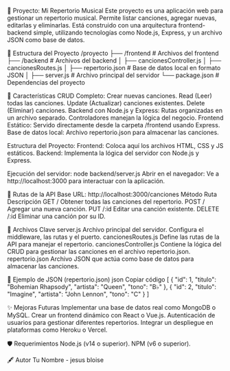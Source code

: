 🎵 Proyecto: Mi Repertorio Musical
Este proyecto es una aplicación web para gestionar un repertorio musical. Permite listar canciones, agregar nuevas, editarlas y eliminarlas. Está construido con una arquitectura frontend-backend simple, utilizando tecnologías como Node.js, Express, y un archivo JSON como base de datos.

📁 Estructura del Proyecto
/proyecto
  ├── /frontend               # Archivos del frontend
  ├── /backend                # Archivos del backend
  │   ├── cancionesController.js
  │   ├── cancionesRoutes.js
  │   ├── repertorio.json     # Base de datos local en formato JSON
  │   ├── server.js           # Archivo principal del servidor
  └── package.json            # Dependencias del proyecto

🚀 Características
CRUD Completo:
Crear nuevas canciones.
Read (Leer) todas las canciones.
Update (Actualizar) canciones existentes.
Delete (Eliminar) canciones.
Backend con Node.js y Express:
Rutas organizadas en un archivo separado.
Controladores manejan la lógica del negocio.
Frontend Estático:
Servido directamente desde la carpeta /frontend usando Express.
Base de datos local:
Archivo repertorio.json para almacenar las canciones.

Estructura del Proyecto:
Frontend: Coloca aquí los archivos HTML, CSS y JS estáticos.
Backend: Implementa la lógica del servidor con Node.js y Express.

Ejecución del servidor:
node backend/server.js
Abrir en el navegador: Ve a http://localhost:3000 para interactuar con la aplicación.

📜 Rutas de la API
Base URL: http://localhost:3000/canciones
Método	Ruta	Descripción
GET	/	Obtener todas las canciones del repertorio.
POST	/	Agregar una nueva canción.
PUT	/:id	Editar una canción existente.
DELETE	/:id	Eliminar una canción por su ID.

📂 Archivos Clave
server.js
Archivo principal del servidor. Configura el middleware, las rutas y el puerto.
cancionesRoutes.js
Define las rutas de la API para manejar el repertorio.
cancionesController.js
Contiene la lógica del CRUD para gestionar las canciones en el archivo repertorio.json.
repertorio.json
Archivo JSON que actúa como base de datos para almacenar las canciones.

🧩 Ejemplo de JSON (repertorio.json)
json
Copiar código
[
  {
    "id": 1,
    "titulo": "Bohemian Rhapsody",
    "artista": "Queen",
    "tono": "B♭"
  },
  {
    "id": 2,
    "titulo": "Imagine",
    "artista": "John Lennon",
    "tono": "C"
  }
]

✨ Mejoras Futuras
Implementar una base de datos real como MongoDB o MySQL.
Crear un frontend dinámico con React o Vue.js.
Autenticación de usuarios para gestionar diferentes repertorios.
Integrar un despliegue en plataformas como Heroku o Vercel.

🛡️ Requerimientos
Node.js (v14 o superior).
NPM (v6 o superior).

🖋️ Autor
Tu Nombre - jesus bloise
